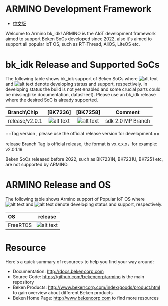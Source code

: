 # ARMINO Development Framework

* [中文版](./README_CN.md)

Welcome to Armino bk_idk!
ARMINO is the AIoT development framework aimed to support Beken SoCs developed since 2022, also it's aimed to support
all popular IoT OS, such as RT-Thread, AliOS, LiteOS etc.


# bk_idk Release and Supported SoCs

The following table shows bk_idk support of Beken SoCs where ![alt text][developing] and ![alt text][supported]
denote developing status and support, respectively. In developing status the build is not yet enabled and some
crucial parts could be missing(like documentation, datasheet). Please use an bk_idk release where the desired
SoC is already supported.


|Branch\Chip   |        [BK7236]        |      [BK7258]          |      Comment            |
|:------------ |:---------------------: |:---------------------: |:----------------------: |
|release/v2.0.1|![alt text][supported]  |![alt text][supported]  |sdk 2.0 MP Branch   |


[supported]: https://img.shields.io/badge/-supported-green "supported"
[developing]: https://img.shields.io/badge/-developing-orange "developing"

==Tag version , please use the official release version for development.== 

release Branch Tag is official release, the format is vx.x.x.x，for example: v2.0.1.19

Beken SoCs released before 2022, such as BK7231N, BK7231U, BK7251 etc, are not supported by ARMINO.

# ARMINO Release and OS

The following table shows Armino support of Popular IoT OS where ![alt text][developing] and ![alt text][supported]
denote developing status and support, respectively.

|OS           |         release        |
|:----------- |:---------------------: |
|FreeRTOS     | ![alt text][supported] |

[supported]: https://img.shields.io/badge/-supported-green "supported"
[developing]: https://img.shields.io/badge/-developing-orange "developing"

# Resource

Here's a quick summary of resources to help you find your way around:

 - Documentation: http://docs.bekencorp.com
 - Source Code: https://github.com/bekencorp/armino is the main repository
 - Beken Products: http://www.bekencorp.com/index/goods/product.html to gain overview about different Beken products
 - Beken Home Page: http://www.bekencorp.com to find more resources

